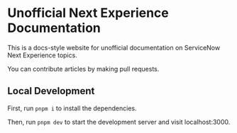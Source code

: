 # Unofficial Next Experience Documentation

This is a docs-style website for unofficial documentation on ServiceNow Next Experience topics.

You can contribute articles by making pull requests.

## Local Development

First, run `pnpm i` to install the dependencies.

Then, run `pnpm dev` to start the development server and visit localhost:3000.
